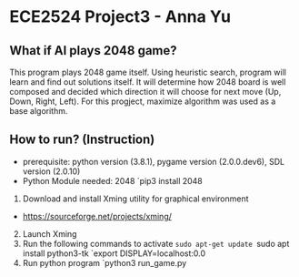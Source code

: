 # ECE2524 Project3 - Anna Yu
## What if AI plays 2048 game?
This program plays 2048 game itself. Using heuristic search, program will learn and find out solutions itself.
It will determine how 2048 board is well composed and decided which direction it will choose for next move (Up, Down, Right, Left).
For this progject, maximize algorithm was used as a base algorithm.

## How to run? (Instruction)
* prerequisite: python version (3.8.1), pygame version (2.0.0.dev6), SDL version (2.0.10)
* Python Module needed: 2048
  `pip3 install 2048
1. Download and install Xming utility for graphical environment
  - https://sourceforge.net/projects/xming/
2. Launch Xming
3. Run the following commands to activate
  `sudo apt-get update
  `sudo apt install python3-tk
  `export DISPLAY=localhost:0.0
4. Run python program
  `python3 run_game.py
